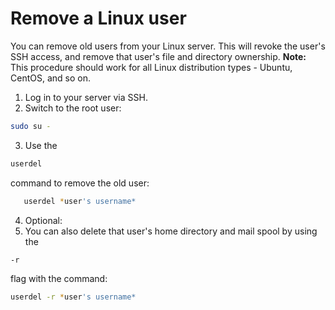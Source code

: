 # Remove a Linux user

You can remove old users from your Linux server. This will revoke the user's SSH access, and remove that user's file and directory ownership.
 **Note:** This procedure should work for all Linux distribution types - Ubuntu, CentOS, and so on.
1. Log in to your server via SSH.
2. Switch to the root user:
```bash
sudo su -
```
3. Use the
```bash
userdel
```
command to remove the old user:
```bash
   userdel *user's username*
```
4. Optional:
5. You can also delete that user's home directory and mail spool by using the
```bash
-r
```
flag with the command:
```bash
userdel -r *user's username*
```